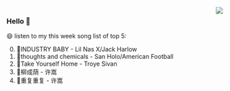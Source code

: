 <img align="right"  src="https://github-readme-stats.vercel.app/api/top-langs/?username=kvnZero" />

### Hello 👋

😄 listen to my this week song list of top 5:

0. 🌈INDUSTRY BABY - Lil Nas X/Jack Harlow
1. 🌈thoughts and chemicals - San Holo/American Football
2. 🌈Take Yourself Home - Troye Sivan
3. 🌈柳成荫 - 许嵩
4. 🌈重复重复 - 许嵩

